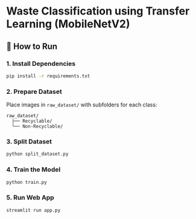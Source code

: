 # Waste Classification using Transfer Learning (MobileNetV2)

## 🚀 How to Run

### 1. Install Dependencies
```bash
pip install -r requirements.txt
```

### 2. Prepare Dataset
Place images in `raw_dataset/` with subfolders for each class:
```
raw_dataset/
  ├── Recyclable/
  └── Non-Recyclable/
```

### 3. Split Dataset
```bash
python split_dataset.py
```

### 4. Train the Model
```bash
python train.py
```

### 5. Run Web App
```bash
streamlit run app.py
```
